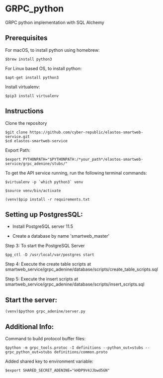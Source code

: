 # GRPC_python
GRPC python implementation with SQL Alchemy


## Prerequisites
For macOS, to install python using homebrew:
```
$brew install python3
```

For Linux based OS, to install python:
```
$apt-get install python3
```

Install virtualenv:
```
$pip3 install virtualenv
```

## Instructions
Clone the repository
```
$git clone https://github.com/cyber-republic/elastos-smartweb-service.git
$cd elastos-smartweb-service
```

Export Path:
```
$export PYTHONPATH="$PYTHONPATH:/*your_path*/elastos-smartweb-service/grpc_adenine/stubs/"
```

To get the API service running, run the following terminal commands:
```
$virtualenv -p `which python3` venv
```
```
$source venv/bin/activate
```
```
(venv)$pip install -r requirements.txt
```

## Setting up PostgresSQL:

* Install PostgreSQL server 11.5

* Create a database by name 'smartweb_master'

Step 3: To start the PostgreSQL Server

```
$pg_ctl -D /usr/local/var/postgres start
```

Step 4: Execute the create table scripts at smartweb_service/grpc_adenine/database/scripts/create_table_scripts.sql

Step 5: Execute the insert scripts at smartweb_service/grpc_adenine/database/scripts/insert_scripts.sql


## Start the server:
```
(venv)$python grpc_adenine/server.py
```

## Additional Info:
Command to build protocol buffer files:
```
$python -m grpc_tools.protoc -I definitions --python_out=stubs --grpc_python_out=stubs definitions/common.proto
```

Added shared key to environment variable:
```
$export SHARED_SECRET_ADENINE="kHDP9V4JJbwd5GN"
```

